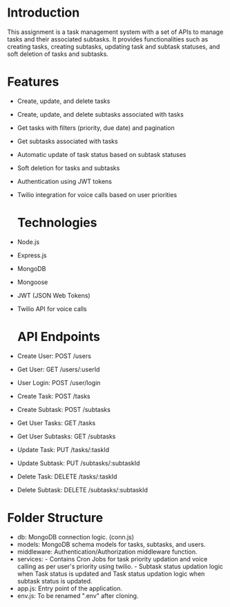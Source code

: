 # Introduction

This assignment is a task management system with a set of APIs to manage tasks and their associated subtasks. It provides functionalities such as creating tasks, creating subtasks, updating task and subtask statuses, and soft deletion of tasks and subtasks.

# Features

- Create, update, and delete tasks
- Create, update, and delete subtasks associated with tasks
- Get tasks with filters (priority, due date) and pagination
- Get subtasks associated with tasks
- Automatic update of task status based on subtask statuses
- Soft deletion for tasks and subtasks
- Authentication using JWT tokens
- Twilio integration for voice calls based on user priorities

  # Technologies

- Node.js
- Express.js
- MongoDB
- Mongoose
- JWT (JSON Web Tokens)
- Twilio API for voice calls

  # API Endpoints
  
- Create User: POST /users
- Get User: GET /users/:userId
- User Login: POST /user/login
- Create Task: POST /tasks
- Create Subtask: POST /subtasks
- Get User Tasks: GET /tasks
- Get User Subtasks: GET /subtasks
- Update Task: PUT /tasks/:taskId
- Update Subtask: PUT /subtasks/:subtaskId
- Delete Task: DELETE /tasks/:taskId
- Delete Subtask: DELETE /subtasks/:subtaskId

# Folder Structure

- db: MongoDB connection logic. (conn.js)
- models: MongoDB schema models for tasks, subtasks, and users.
- middleware: Authentication/Authorization middleware function.
- services:
            - Contains Cron Jobs for task priority updation and voice calling as per user's priority using twilio.
            - Subtask status updation logic when Task status is updated and Task status updation logic when subtask status is updated. 
- app.js: Entry point of the application.
- env.js: To be renamed ".env" after cloning. 

